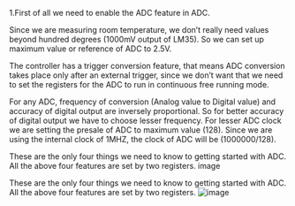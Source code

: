 1.First of all we need to enable the ADC feature in ADC.

Since we are measuring room temperature, we don’t really need values beyond hundred degrees (1000mV output of LM35). So we can set up maximum value or reference of ADC to 2.5V.

The controller has a trigger conversion feature, that means ADC conversion takes place only after an external trigger, since we don’t want that we need to set the registers for the ADC to run in continuous free running mode.

For any ADC, frequency of conversion (Analog value to Digital value) and accuracy of digital output are inversely proportional. So for better accuracy of digital output we have to choose lesser frequency. For lesser ADC clock we are setting the presale of ADC to maximum value (128). Since we are using the internal clock of 1MHZ, the clock of ADC will be (1000000/128).

These are the only four things we need to know to getting started with ADC. All the above four features are set by two registers. image

These are the only four things we need to know to getting started with ADC. All the above four features are set by two registers.
![image](https://user-images.githubusercontent.com/80235704/144297723-ab4da12b-5638-4646-b0ea-ded6e23e8ccc.png)
